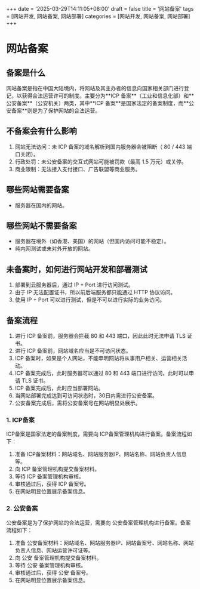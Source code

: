 +++
date = '2025-03-29T14:11:05+08:00'
draft = false
title = '网站备案'
tags = [网站开发, 网站备案, 网站部署]
categories = [网站开发, 网站备案, 网站部署]
+++

# 网站备案

## 备案是什么

网站备案是指在中国大陆境内，将网站及其主办者的信息向国家相关部门进行登记，以获得合法运营许可的制度。主要分为**​ICP 备案**​（工业和信息化部）和**​公安备案**​（公安机关）两类，其中**​ICP 备案**​是国家法定的备案制度，而**​公安备案**则是为了保护网站的合法运营。

## 不备案会有什么影响

1. ​网站无法访问：未 ICP 备案的域名解析到国内服务器会被阻断（ 80 / 443 端口关闭）。
2. ​行政处罚：未公安备案的交互式网站可能被罚款（最高 1.5 万元）或关停。
3. ​商业限制：无法接入支付接口、广告联盟等商业服务。

## 哪些网站需要备案

- 服务器在国内的网站。

## 哪些网站不需要备案

- 服务器在境外（如香港、美国）的网站（但国内访问可能不稳定）。
- 纯内网测试或未对外开放的网站。

## 未备案时，如何进行网站开发和部署测试

1. 部署到云服务器后，通过 ​IP + Port​ 进行访问测试。
2. 由于 IP 无法配置证书，所以前后端服务都只能通过 HTTP 协议访问。
3. 使用 IP + Port 可以进行测试，但是不可以进行实际的业务访问。


## 备案流程

1. 进行 ICP 备案前，服务器会拦截 80 和 443 端口，因此此时无法申请 TLS 证书。
2. 进行 ICP 备案前，网站域名应当是不可访问状态。
3. ICP 备案时，如果是个人网站，不能申明网站将从事用户相关、运营相关活动。
4. ICP 备案完成后，此时服务器可以通过 80 和 443 端口进行访问，此时可以申请 TLS 证书。
5. ICP 备案完成后，此时应当部署网站。
6. 当网站部署完成达到可访问状态时，30日内需进行公安备案。
7. 公安备案完成后，需将公安备案号在网站明显处展示。

### 1. ICP备案

ICP备案是国家法定的备案制度，需要向 ​ICP​ 备案管理机构进行备案。备案流程如下：
1. 准备 ​ICP​ 备案材料：网站域名、网站服务器IP、网站名称、网站负责人信息等。
2. 向 ​ICP​ 备案管理机构提交备案材料。
3. 等待 ​ICP​ 备案管理机构审核。
4. 审核通过后，获得 ​ICP​ 备案号。
5. 在网站明显位置展示备案信息。

### 2. 公安备案
公安备案是为了保护网站的合法运营，需要向 ​公安​ 备案管理机构进行备案。备案流程如下：
1. 准备 ​公安​ 备案材料：网站域名、网站服务器IP、网站备案号、网站名称、网站负责人信息、网站运营许可证等。
2. 向 ​公安​ 备案管理机构提交备案材料。
3. 等待 ​公安​ 备案管理机构审核。
4. 审核通过后，获得 ​公安​ 备案号。
5. 在网站明显位置展示备案信息。
 